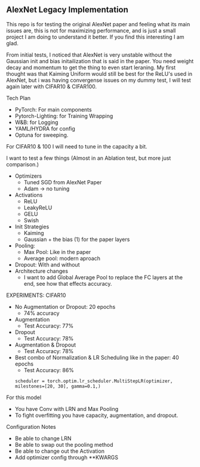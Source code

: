 ## AlexNet Legacy Implementation

This repo is for testing the original AlexNet paper and feeling what its main issues are, this is not for maximizing performance, and is just a small project I am doing to understand it better. If you find this interesting I am glad. 


From initial tests, I noticed that AlexNet is very unstable without the Gaussian init and bias initailization that is said in the paper. You need weight decay and momentum to get the thing to even start leraning. My first thought was that Kaiming Uniform would still be best for the ReLU's used in AlexNet, but i was having convergense issues on my dummy test, I will test again later with CIFAR10 & CIFAR100. 

Tech Plan
* PyTorch: For main components
* Pytorch-Lighting: for Training Wrapping
* W&B: for Logging
* YAML/HYDRA for config
* Optuna for sweeping.

For CIFAR10 & 100 I will need to tune in the capacity a bit.

I want to test a few things (Almost in an Ablation test, but more just comparison.)
* Optimizers
    * Tuned SGD from AlexNet Paper
    * Adam -> no tuning
* Activations
    * ReLU
    * LeakyReLU
    * GELU
    * Swish
* Init Strategies
    * Kaiming
    * Gaussian + the bias (1) for the paper layers
* Pooling:
    * Max Pool: Like in the paper
    * Average pool: modern aproach
* Dropout: With and without
* Architecture changes
    * I want to add Global Average Pool to replace the FC layers at the end, see how that effects accuracy.



EXPERIMENTS: CIFAR10
* No Augmentation or Dropout: 20 epochs
    * 74% accuracy
* Augmentation
    * Test Accuracy: 77%
* Dropout
    * Test Accuracy: 78%
* Augmentation & Dropout
    * Test Accuracy: 78%
* Best combo of Normalization & LR Scheduling like in the paper: 40 epochs
    * Test Accuracy: 86%
    ```
    scheduler = torch.optim.lr_scheduler.MultiStepLR(optimizer, milestones=[20, 30], gamma=0.1,)
    ```


For this model
* You have Conv with LRN and Max Pooling
* To fight overfitting you have capacity, augmentation, and dropout.




Configuration Notes
* Be able to change LRN
* Be able to swap out the pooling method
* Be able to change out the Activation
* Add optimizer config through **KWARGS